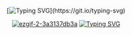 <div align="center">

[![Typing SVG](https://readme-typing-svg.demolab.com?font=Fira+Code&size=12&letterSpacing=-0.em&duration=3000&pause=1500&color=F6F0E9&center=true&vCenter=true&multiline=true&width=490&lines=yet+no+matter+what+came%2C+he+would+not+look+away.+;to+do+so+would+be+admitting+defeat.)](https://git.io/typing-svg)

[![ezgif-2-3a3137db3a](https://github.com/user-attachments/assets/6c74a66a-5e80-4052-ab28-248ce5b01c63)](https://youtu.be/p_CYzC-kNkQ)
[![Typing SVG](https://readme-typing-svg.demolab.com?font=Fira+Code&size=12&letterSpacing=-0.em&duration=1&pause=1500&color=9B0000&background=8900002B&center=true&vCenter=true&multiline=true&width=60&height=30&lines=click+for+info)](https://guns.lol/togainunochi)
